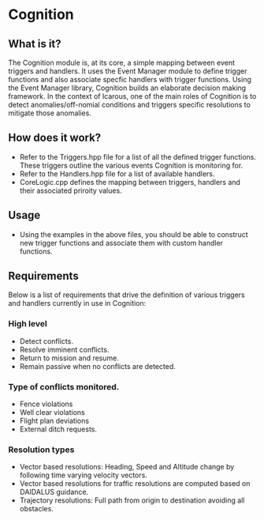 # Cognition 

## What is it?

The Cognition module is, at its core, a simple mapping between event triggers and handlers. It uses the Event Manager module to define trigger functions and also associate specfic handlers with trigger functions. Using the Event Manager library, Cognition builds an elaborate decision making framework. In the context of Icarous, one of the main roles of Cognition is to detect anomalies/off-nomial conditions and triggers specific resolutions to mitigate those anomalies.  


## How does it work?

- Refer to the Triggers.hpp file for a list of all the defined trigger functions. These triggers outline the various events Cognition is monitoring for.
- Refer to the Handlers.hpp file for a list of available handlers. 
- CoreLogic.cpp defines the mapping between triggers, handlers and their associated priroity values.

## Usage
- Using the examples in the above files, you should be able to construct new trigger functions and associate them with custom handler functions.


## Requirements 

Below is a list of requirements that drive the definition of various triggers and handlers currently in use in Cognition:

### High level 
- Detect conflicts.
- Resolve imminent conflicts.
- Return to mission and resume. 
- Remain passive when no conflicts are detected.

### Type of conflicts monitored.
- Fence violations
- Well clear violations
- Flight plan deviations
- External ditch requests.

### Resolution types
- Vector based resolutions: Heading, Speed and Altitude change by following time varying velocity vectors.
- Vector based resolutions for traffic resolutions are computed based on DAIDALUS guidance.
- Trajectory resolutions: Full path from origin to destination avoiding all obstacles.



